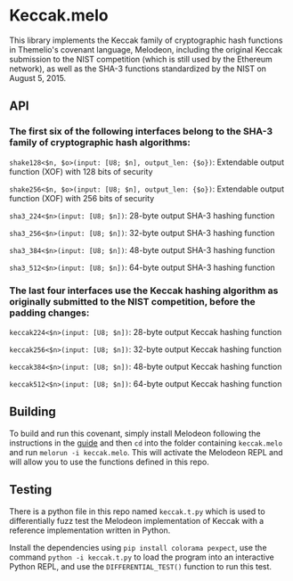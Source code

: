 # Keccak.melo
This library implements the Keccak family of cryptographic hash functions in Themelio's covenant
language, Melodeon, including the original Keccak submission to the NIST competition (which is
still used by the Ethereum network), as well as the SHA-3 functions standardized by the NIST on
August 5, 2015.

## API
### The first six of the following interfaces belong to the SHA-3 family of cryptographic hash algorithms:

`shake128<$n, $o>(input: [U8; $n], output_len: {$o})`: Extendable output function (XOF) with 128 bits of security

`shake256<$n, $o>(input: [U8; $n], output_len: {$o})`: Extendable output function (XOF) with 256 bits of security

`sha3_224<$n>(input: [U8; $n])`: 28-byte output SHA-3 hashing function

`sha3_256<$n>(input: [U8; $n])`: 32-byte output SHA-3 hashing function

`sha3_384<$n>(input: [U8; $n])`: 48-byte output SHA-3 hashing function

`sha3_512<$n>(input: [U8; $n])`: 64-byte output SHA-3 hashing function

### The last four interfaces use the Keccak hashing algorithm as originally submitted to the NIST competition, before the padding changes:

`keccak224<$n>(input: [U8; $n])`: 28-byte output Keccak hashing function

`keccak256<$n>(input: [U8; $n])`: 32-byte output Keccak hashing function

`keccak384<$n>(input: [U8; $n])`: 48-byte output Keccak hashing function

`keccak512<$n>(input: [U8; $n])`: 64-byte output Keccak hashing function

## Building
To build and run this covenant, simply install Melodeon following the instructions in the
[guide](https://guide.melodeonlang.org/2_getting_started.html) and then `cd` into the folder
containing `keccak.melo` and run `melorun -i keccak.melo`. This will activate the Melodeon REPL and
will allow you to use the functions defined in this repo.

## Testing
There is a python file in this repo named `keccak.t.py` which is used to differentially fuzz test
the Melodeon implementation of Keccak with a reference implementation written in Python.

Install the dependencies using `pip install colorama pexpect`, use the command
`python -i keccak.t.py` to load the program into an interactive Python REPL, and use the
`DIFFERENTIAL_TEST()` function to run this test.